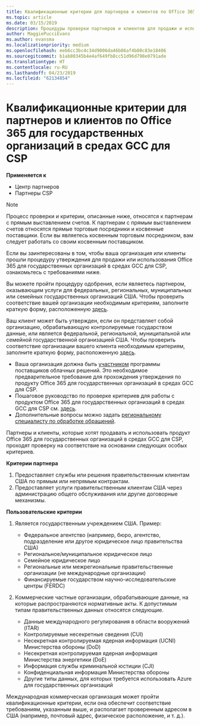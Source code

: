 ```yaml
---
title: Квалификационные критерии для партнеров и клиентов по Office 365 для государственных организаций в средах GCC | Центр партнеров
ms.topic: article
ms.date: 03/15/2019
description: Процедуры проверки партнеров и клиентов для продажи и использования Office 365 для государственных организаций в средах GCC для CSP.
author: MaggiePucciEvans
ms.author: evansma
ms.localizationpriority: medium
ms.openlocfilehash: eeb6cc3bc4c34d9006da46b86af4b80c83e18406
ms.sourcegitcommit: b1ab80345b4e4af649fb8cc51d96d798e0791ade
ms.translationtype: HT
ms.contentlocale: ru-RU
ms.lasthandoff: 04/23/2019
ms.locfileid: "62134854"
---
```

# <a name="office-365-government-gcc-for-csp-partner-and-customer-eligibility-criteria"></a>Квалификационные критерии для партнеров и клиентов по Office 365 для государственных организаций в средах GCC для CSP

**Применяется к**

-  Центр партнеров
-  Партнеры CSP

>[!NOTE]
>Процесс проверки и критерии, описанные ниже, относятся к партнерам с прямым выставлением счетов. К партнерам с прямым выставлением счетов относятся прямые торговые посредники и косвенные поставщики.  Если вы являетесь косвенным торговым посредником, вам следует работать со своим косвенным поставщиком. 

Если вы заинтересованы в том, чтобы ваша организация или клиенты прошли процедуру утверждения для продажи или использования Office 365 для государственных организаций в средах GCC для CSP, ознакомьтесь с требованиями ниже.

Вы можете пройти процедуру одобрения, если являетесь партнером, оказывающим услуги для федеральных, региональных, муниципальных или семейных государственных организаций США. Чтобы проверить соответствие вашей организации необходимым критериям, заполните краткую форму, расположенную [здесь](https://products.office.com/government/eligibility-validation?ReqType=CSPPartner).

Ваш клиент может быть утвержден, если он представляет собой организацию, обрабатывающую контролируемые государством данные, или является федеральной, региональной, муниципальной или семейной государственной организацией США. Чтобы проверить соответствие организации вашего клиента необходимым критериям, заполните краткую форму, расположенную [здесь](https://products.office.com/government/eligibility-validation?ReqType=CSPCustomer). 

-   Ваша организация должна быть [участником](https://partnercenter.microsoft.com/partner/cloud-solution-provider) программы поставщиков облачных решений. Это необходимое предварительное требование для прохождения утверждения по продукту Office 365 для государственных организаций в средах GCC для CSP.
-   Пошаговое руководство по проверке критериев для работы с продуктом Office 365 для государственных организаций в средах GCC для CSP см. [здесь](https://go.microsoft.com/fwlink/?linkid=2007323).
-   Дополнительные вопросы можно задать [региональному специалисту по обработке обращений](mailto:usgcce@microsoft.com).

Партнеры и клиенты, которые хотят продавать и использовать продукт Office 365 для государственных организаций в средах GCC для CSP, проходят проверку на соответствие на основании следующих особых критериев.

**Критерии партнера**
1.  Предоставляет службы или решения правительственным клиентам США по прямым или непрямым контрактам.
2.  Предоставляет услуги правительственным клиентам США через администрацию общего обслуживания или другие договорные механизмы.

**Пользовательские критерии**
1.  Является государственным учреждением США. Пример:
 
    -  Федеральное агентство (например, бюро, агентство, подразделение или другое юридическое лицо правительства США)
    -   Региональное/муниципальное юридическое лицо 
    -   Семейное юридическое лицо
    -   Региональные или межрегиональные правительственные организации (не международные организации)
    -   Финансируемые государством научно-исследовательские центры (FERDC)

2.  Коммерческие частные организации, обрабатывающие данные, на которые распространяются нормативные акты. К допустимым типам правительственных данных относятся следующие. 
    -   Данные международного регулирования в области вооружений (ITAR)
    -   Контролируемые несекретные сведения (CUI)
    -   Несекретная контролируемая ядерная информация (UCNI) Министерства обороны (DoD)
    -   Несекретная контролируемая ядерная информация Министерства энергетики (DoE)
    -   Информация службы криминальной юстиции (CJI)
    -   Конфиденциальная информация Министерства обороны
    -   Другие типы данных, для которых требуется использовать Azure для государственных организаций

Международная коммерческая организация может пройти квалификационные критерии, если она обеспечит соответствие требованиям, указанным выше, и располагает проверенным адресом в США (например, почтовый адрес, физическое расположение, и т. д.).

